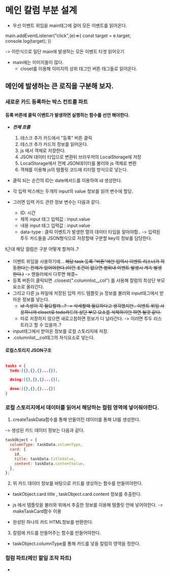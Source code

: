 # 메인 칼럼 부분 설계

- 우선 이벤트 위임을 main태그에 걸어 모든 이벤트를 읽어온다.

main.addEventListener("click",(e)=>{
const target = e.target;
console.log(target);
})

-> 이런식으로 일단 main에 발생하는 모든 이벤트 타겟 읽어오기

- main에는 이미지들이 많다.
  - closet를 이용해 이미지의 상위 태그인 버튼 태그들로 읽어온다.

## 메인에 발생하는 큰 로직을 구분해 보자.

### 새로운 카드 등록하는 박스 컨트롤 파트

#### 등록 버튼에 클릭 이벤트가 발생하면 실행하는 함수를 선언 해야한다.

- **_전체 흐름_**

  1. 테스크 추가 카드에서 "등록" 버튼 클릭
  2. 테스크 추가 카드의 정보를 읽어온다.
  3. js 에서 객체로 저장한다.
  4. JSON 데이터 타입으로 변환뒤 브라우저의 LocalStorage에 저장
  5. LocalStorage에서 전체 JSON데이터를 불러와 js 객체로 변환
  6. 객체를 이용해 js의 템플릿 코드에 리터럴 방식으로 넣는다.

- 클릭 되는 순간의 ID는 date메서드를 이용하여 id 생성한다.
- 각 입력 박스에는 두개의 input의 value 정보를 읽어 변수에 할당.
- 그러면 입력 카드 관련 정보 변수는 다음과 같다.
  - ID: 시간
  - 제목 input 태그 입력값 : input.value
  - 내용 input 태그 입력값 : input.value
  - data-type : 클릭 이벤트가 발생한 열의 데이터 타입을 알아야함.. -> 입력된 투두 카드들을 JSON형식으로 저장할때 구분할 key의 정보를 담당한다.

❗️근데 해당 컬럼은 구분 어떻게 할꺼야..?

- 이벤트 위임을 사용하기에... ~~해당 task 등록 "버튼"에만 입력시 이벤트 리스너가 작동한다는 전제가 있어야한다.(이런 조건이 없으면 범위내 이벤트 발생시 계속 발생한다.)~~ -> 핸들러에서 다루면 해결~
- 등록 버튼이 클릭되면 .closest(".columnlist\_\_col") 를 사용해 칼럼의 최상단 부모 요소로 올라간다.
- 그리고 다른 js 파일에 저장된 입력 카드 템플릿 js 정보를 불러와 input태그에서 받아온 정보를 넣는다.
  - ~~id 속성이 꼭 필요할까...? -> 삭세할때 필요하다고 생각했지만.. 이벤트 위임 사용하니까 closet로 todo카드의 상단 부모 요소를 삭제하기만 하면 될것 같다.~~
  - 따로 저장하지 않으면 새로고침하면 정보가 다 날라간다. -> 이러면 투두 리스트라고 할 수 있을까..?
- input태그에서 받아온 정보를 로컬 스토리지에 저장.
- .columnlist\_\_col태그의 자식요소로 넣는다.

#### 로컬스토리지 JSON구조

```JSON

tasks = {
  todo:[{},{},{}...{}],

  doing:[{},{},{}...{}],

  done:[{},{},{}...{}]
}

```

### 로컬 스토리지에서 데이터를 읽어서 해당하는 컬럼 영역에 넣어줘야한다.

1. createTaskData함수를 통해 만들어진 데이터를 통해 UI를 생성한다.

-> 생성된 카드 데이터 정보는 다음과 같다.

```javascript
taskObject = {
  columnType: taskData.columnType,
  card: {
    id,
    title: taskData.titleValue,
    content: taskData.contentValue,
  },
};
```

2. 위 카드 데이터 정보를 바탕으로 카드를 생성하는 함수를 만들어야한다.

- taskObject.card.title , taskObject.card.content 정보를 추출한다.

- js 에서 템플릿을 불러와 위에서 추출한 정보를 이용해 템플릿 안에 넣어야한다. -> makeTaskCard함수 이용

- 완성된 하나의 카드 HTML정보를 반환한다.

3. 칼럼에 카드를 만들어주는 함수를 만들어야한다.

- taskObject.columnType를 통해 카드를 넣을 칼럼의 영역을 정한다.

### 컬럼 파트(메인 할일 조작 파트)

-
